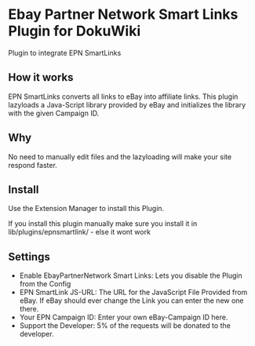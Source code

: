 #  Ebay Partner Network Smart Links Plugin for DokuWiki

Plugin to integrate EPN SmartLinks

## How it works
EPN SmartLinks converts all links to eBay into affiliate links. This plugin lazyloads a Java-Script library provided by 
eBay and initializes the library with the given Campaign ID.

## Why
No need to manually edit files and the lazyloading will make your site respond faster.   

## Install

Use the Extension Manager to install this Plugin.

If you install this plugin manually make sure you install it in lib/plugins/epnsmartlink/ - else it wont work

## Settings
 - Enable EbayPartnerNetwork Smart Links: Lets you disable the Plugin from the Config
 - EPN SmartLink JS-URL: The URL for the JavaScript File Provided from eBay. If eBay should ever change the Link you 
 can enter the new one there.
 - Your EPN Campaign ID: Enter your own eBay-Campaign ID here.
 - Support the Developer: 5% of the requests will be donated to the developer.